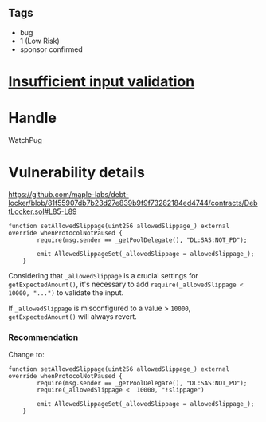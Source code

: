 ## Tags

- bug
- 1 (Low Risk)
- sponsor confirmed

# [Insufficient input validation](https://github.com/code-423n4/2021-12-maple-findings/issues/45) 

# Handle

WatchPug


# Vulnerability details

https://github.com/maple-labs/debt-locker/blob/81f55907db7b23d27e839b9f9f73282184ed4744/contracts/DebtLocker.sol#L85-L89

```solidity=85
function setAllowedSlippage(uint256 allowedSlippage_) external override whenProtocolNotPaused {
        require(msg.sender == _getPoolDelegate(), "DL:SAS:NOT_PD");

        emit AllowedSlippageSet(_allowedSlippage = allowedSlippage_);
    }
```

Considering that `_allowedSlippage` is a crucial settings for `getExpectedAmount()`, it's necessary to add `require(_allowedSlippage <  10000, "...")` to validate the input.

If `_allowedSlippage` is misconfigured to a value > `10000`, `getExpectedAmount()` will always revert.

### Recommendation

Change to:

```solidity=85
function setAllowedSlippage(uint256 allowedSlippage_) external override whenProtocolNotPaused {
        require(msg.sender == _getPoolDelegate(), "DL:SAS:NOT_PD");
        require(_allowedSlippage <  10000, "!slippage")

        emit AllowedSlippageSet(_allowedSlippage = allowedSlippage_);
    }
```

